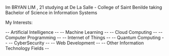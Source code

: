 Im BRYAN LIM , 21 studying at De La Salle - College of Saint Benilde taking Bachelor of Science in Information Systems

My Interests:

-- Artificial Intelligence --
-- Machine Learning --
-- Cloud Computing --
-- Computer Programming --
-- Internet of Things --
-- Quantum Computing --
-- CyberSecurity --
-- Web Development --
-- Other Information Technology Fields --





<!---
BryLim-AI/BryLim-AI is a ✨ special ✨ repository because its `README.md` (this file) appears on your GitHub profile.
You can click the Preview link to take a look at your changes.
--->
